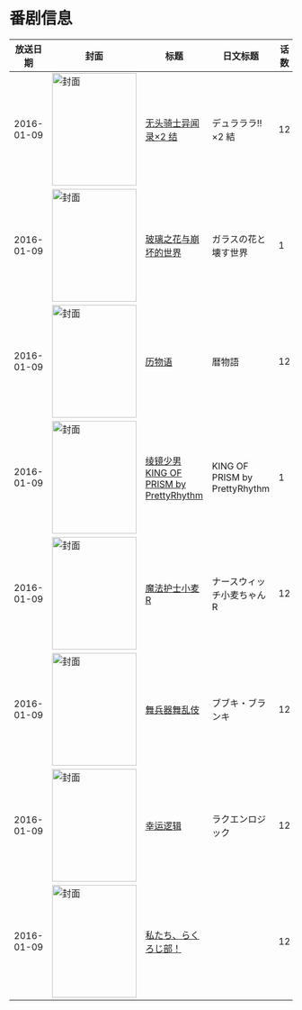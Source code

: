 # 番剧信息

|放送日期|封面|标题|日文标题|话数|评分|评分人数|
|---|---|---|---|---|---|---|
|2016-01-09|<img src="//lain.bgm.tv/pic/cover/c/56/4c/114968_Cj1aA.jpg" alt="封面" style="width:150px;height:200px;object-fit:cover;">|[无头骑士异闻录×2 结](https://bangumi.tv/subject/114968)|デュラララ!!×2 結|12|7.2|3523人评分|
|2016-01-09|<img src="//lain.bgm.tv/pic/cover/c/00/75/124532_32EgF.jpg" alt="封面" style="width:150px;height:200px;object-fit:cover;">|[玻璃之花与崩坏的世界](https://bangumi.tv/subject/124532)|ガラスの花と壊す世界|1|6.0|1690人评分|
|2016-01-09|<img src="//lain.bgm.tv/pic/cover/c/23/f8/146104_lFg3g.jpg" alt="封面" style="width:150px;height:200px;object-fit:cover;">|[历物语](https://bangumi.tv/subject/146104)|暦物語|12|7.2|4550人评分|
|2016-01-09|<img src="//lain.bgm.tv/pic/cover/c/0f/20/148226_UWqnf.jpg" alt="封面" style="width:150px;height:200px;object-fit:cover;">|[绫镜少男 KING OF PRISM by PrettyRhythm](https://bangumi.tv/subject/148226)|KING OF PRISM by PrettyRhythm|1|6.1|75人评分|
|2016-01-09|<img src="//lain.bgm.tv/pic/cover/c/43/e1/149412_vMjJ2.jpg" alt="封面" style="width:150px;height:200px;object-fit:cover;">|[魔法护士小麦R](https://bangumi.tv/subject/149412)|ナースウィッチ小麦ちゃんR|12|6.0|275人评分|
|2016-01-09|<img src="//lain.bgm.tv/pic/cover/c/c0/a6/153214_NNesZ.jpg" alt="封面" style="width:150px;height:200px;object-fit:cover;">|[舞兵器舞乱伎](https://bangumi.tv/subject/153214)|ブブキ・ブランキ|12|5.7|793人评分|
|2016-01-09|<img src="//lain.bgm.tv/pic/cover/c/ad/ed/155281_WM8j5.jpg" alt="封面" style="width:150px;height:200px;object-fit:cover;">|[幸运逻辑](https://bangumi.tv/subject/155281)|ラクエンロジック|12|5.2|392人评分|
|2016-01-09|<img src="//lain.bgm.tv/pic/cover/c/79/e5/259626_IfhES.jpg" alt="封面" style="width:150px;height:200px;object-fit:cover;">|[私たち、らくろじ部！](https://bangumi.tv/subject/259626)||12|暂无评分|少于10人评分|
